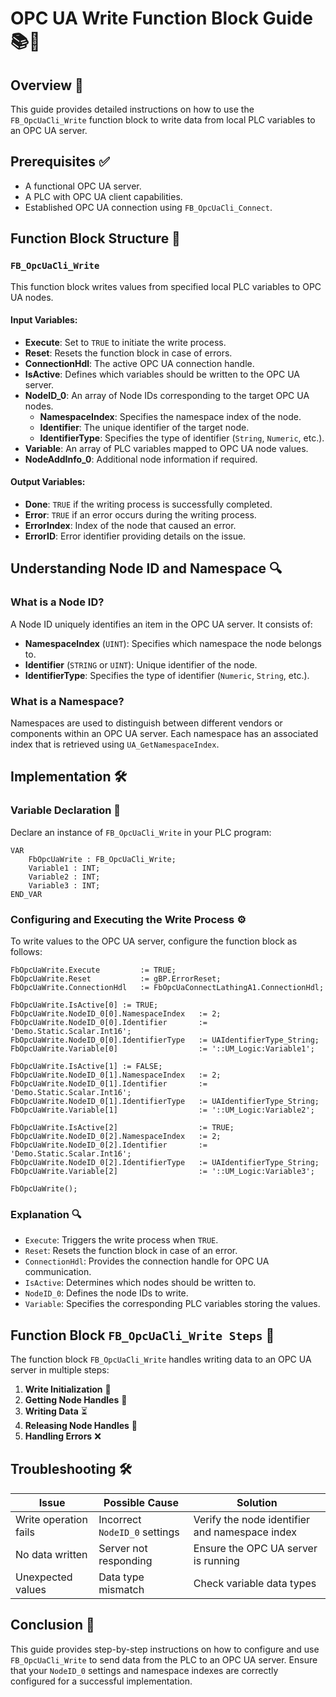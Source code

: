 # OPC UA Write Function Block Guide 📚🔧

## Overview 🚀

This guide provides detailed instructions on how to use the `FB_OpcUaCli_Write` function block to write data from local PLC variables to an OPC UA server.

## Prerequisites ✅

- A functional OPC UA server.
- A PLC with OPC UA client capabilities.
- Established OPC UA connection using `FB_OpcUaCli_Connect`.

## Function Block Structure 🏧

### `FB_OpcUaCli_Write`

This function block writes values from specified local PLC variables to OPC UA nodes.

#### Input Variables:

- **Execute**: Set to `TRUE` to initiate the write process.
- **Reset**: Resets the function block in case of errors.
- **ConnectionHdl**: The active OPC UA connection handle.
- **IsActive**: Defines which variables should be written to the OPC UA server.
- **NodeID_0**: An array of Node IDs corresponding to the target OPC UA nodes.
  - **NamespaceIndex**: Specifies the namespace index of the node.
  - **Identifier**: The unique identifier of the target node.
  - **IdentifierType**: Specifies the type of identifier (`String`, `Numeric`, etc.).
- **Variable**: An array of PLC variables mapped to OPC UA node values.
- **NodeAddInfo_0**: Additional node information if required.

#### Output Variables:

- **Done**: `TRUE` if the writing process is successfully completed.
- **Error**: `TRUE` if an error occurs during the writing process.
- **ErrorIndex**: Index of the node that caused an error.
- **ErrorID**: Error identifier providing details on the issue.

## Understanding Node ID and Namespace 🔍

### **What is a Node ID?**

A Node ID uniquely identifies an item in the OPC UA server. It consists of:

- **NamespaceIndex** (`UINT`): Specifies which namespace the node belongs to.
- **Identifier** (`STRING` or `UINT`): Unique identifier of the node.
- **IdentifierType**: Specifies the type of identifier (`Numeric`, `String`, etc.).

### **What is a Namespace?**

Namespaces are used to distinguish between different vendors or components within an OPC UA server. Each namespace has an associated index that is retrieved using `UA_GetNamespaceIndex`.

## Implementation 🛠️

### **Variable Declaration 📝**

Declare an instance of `FB_OpcUaCli_Write` in your PLC program:

```structured-text
VAR
    FbOpcUaWrite : FB_OpcUaCli_Write;
    Variable1 : INT;
    Variable2 : INT;
    Variable3 : INT;
END_VAR
```

### **Configuring and Executing the Write Process ⚙️**

To write values to the OPC UA server, configure the function block as follows:

```structured-text
FbOpcUaWrite.Execute         := TRUE;
FbOpcUaWrite.Reset           := gBP.ErrorReset;
FbOpcUaWrite.ConnectionHdl   := FbOpcUaConnectLathingA1.ConnectionHdl;

FbOpcUaWrite.IsActive[0] := TRUE;
FbOpcUaWrite.NodeID_0[0].NamespaceIndex   := 2;
FbOpcUaWrite.NodeID_0[0].Identifier       := 'Demo.Static.Scalar.Int16';
FbOpcUaWrite.NodeID_0[0].IdentifierType   := UAIdentifierType_String;
FbOpcUaWrite.Variable[0]                  := '::UM_Logic:Variable1';

FbOpcUaWrite.IsActive[1] := FALSE;
FbOpcUaWrite.NodeID_0[1].NamespaceIndex   := 2;
FbOpcUaWrite.NodeID_0[1].Identifier       := 'Demo.Static.Scalar.Int16';
FbOpcUaWrite.NodeID_0[1].IdentifierType   := UAIdentifierType_String;
FbOpcUaWrite.Variable[1]                  := '::UM_Logic:Variable2';

FbOpcUaWrite.IsActive[2]                  := TRUE;
FbOpcUaWrite.NodeID_0[2].NamespaceIndex   := 2;
FbOpcUaWrite.NodeID_0[2].Identifier       := 'Demo.Static.Scalar.Int16';
FbOpcUaWrite.NodeID_0[2].IdentifierType   := UAIdentifierType_String;
FbOpcUaWrite.Variable[2]                  := '::UM_Logic:Variable3';

FbOpcUaWrite();
```

### **Explanation 🔍**

- `Execute`: Triggers the write process when `TRUE`.
- `Reset`: Resets the function block in case of an error.
- `ConnectionHdl`: Provides the connection handle for OPC UA communication.
- `IsActive`: Determines which nodes should be written to.
- `NodeID_0`: Defines the node IDs to write.
- `Variable`: Specifies the corresponding PLC variables storing the values.

## Function Block `FB_OpcUaCli_Write Steps` 🔄

The function block `FB_OpcUaCli_Write` handles writing data to an OPC UA server in multiple steps:

1. **Write Initialization** 🌟
2. **Getting Node Handles** 🔗
3. **Writing Data** ⏳
4. **Releasing Node Handles** 🔄
5. **Handling Errors** ❌

## Troubleshooting 🛠️

| Issue                | Possible Cause                | Solution                                       |
| -------------------- | ----------------------------- | ---------------------------------------------- |
| Write operation fails | Incorrect `NodeID_0` settings | Verify the node identifier and namespace index |
| No data written     | Server not responding         | Ensure the OPC UA server is running            |
| Unexpected values    | Data type mismatch            | Check variable data types                      |

## Conclusion 🎯

This guide provides step-by-step instructions on how to configure and use `FB_OpcUaCli_Write` to send data from the PLC to an OPC UA server. Ensure that your `NodeID_0` settings and namespace indexes are correctly configured for a successful implementation.
